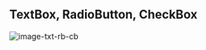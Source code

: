 ## TextBox, RadioButton, CheckBox

![image-txt-rb-cb](https://user-images.githubusercontent.com/17321075/138507545-99eb128f-26a2-4817-b93e-2e2219dc2034.JPG)
